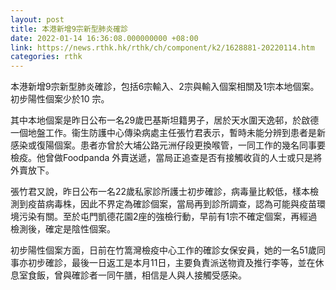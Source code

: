 ```yaml
---
layout: post
title: 本港新增9宗新型肺炎確診
date: 2022-01-14 16:36:08.000000000 +08:00
link: https://news.rthk.hk/rthk/ch/component/k2/1628881-20220114.htm
categories: rthk
---
```


本港新增9宗新型肺炎確診，包括6宗輸入、2宗與輸入個案相關及1宗本地個案。初步陽性個案少於10 宗。 

其中本地個案是昨日公布一名29歲巴基斯坦籍男子，居於天水圍天逸邨，於啟德一個地盤工作。衞生防護中心傳染病處主任張竹君表示，暫時未能分辨到患者是新感染或復陽個案。患者亦曾於大埔公路元洲仔段更換喉管，一同工作的幾名同事要檢疫。他曾做Foodpanda 外賣送遞，當局正追查是否有接觸收貨的人士或只是將外賣放下。

張竹君又說，昨日公布一名22歲私家診所護士初步確診，病毒量比較低，樣本檢測到疫苗病毒株，因此不界定為確診個案，當局再到診所調查，認為可能與疫苗環境污染有關。至於屯門凱德花園2座的強檢行動，早前有1宗不確定個案，再經過檢測後，確定是陰性個案。

初步陽性個案方面，日前在竹篙灣檢疫中心工作的確診女保安員，她的一名51歲同事亦初步確診，最後一日返工是本月11日，主要負責派送物資及推行李等，並在休息室食飯，曾與確診者一同午膳，相信是人與人接觸受感染。
